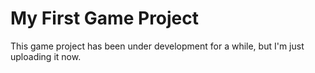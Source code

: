 # My First Game Project

This game project has been under development for a while, but I'm just uploading it now.
